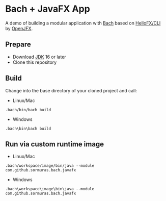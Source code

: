 # Bach + JavaFX App

A demo of building a modular application with [Bach] based on [HelloFX/CLI](https://github.com/openjfx/samples/tree/master/HelloFX/CLI) by [OpenJFX].

## Prepare

- Download [JDK] 16 or later
- Clone this repository

## Build

Change into the base directory of your cloned project and call:

- Linux/Mac
```shell script
.bach/bin/bach build
```

- Windows
```shell script
.bach\bin\bach build
```

## Run via custom runtime image

- Linux/Mac
```shell script
.bach/workspace/image/bin/java --module com.github.sormuras.bach.javafx
```

- Windows
```shell script
.bach\workspace\image\bin\java --module com.github.sormuras.bach.javafx
```


[Bach]: https://github.com/sormuras/bach
[JDK]: https://jdk.java.net
[OpenJFX]: https://openjfx.io
